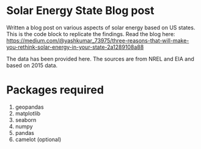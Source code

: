 # Solar Energy State Blog post
Written a blog post on various aspects of solar energy based on US states. This is the code block to replicate the findings. Read the blog here: https://medium.com/@yashkumar_73975/three-reasons-that-will-make-you-rethink-solar-energy-in-your-state-2a1289108a88

The data has been provided here. The sources are from NREL and EIA and based on 2015 data.

# Packages required
1. geopandas
2. matplotlib
3. seaborn
4. numpy
5. pandas
6. camelot (optional)
